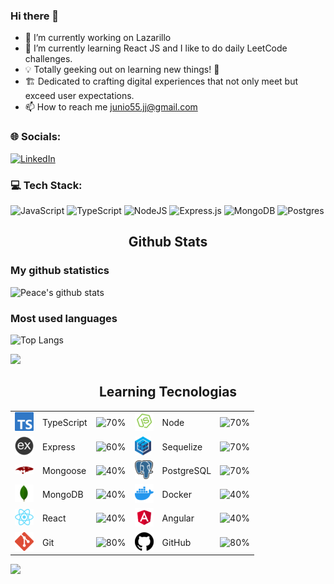 
<!DOCTYPE html>
<html>
 <head>
 </head>
  <body>
    
### Hi there 👋
	  
<!-- Basic Information -->
<section>

- 🔭 I’m currently working on Lazarillo
- 🌱 I’m currently learning React JS and I like to do daily LeetCode challenges.
- 💡 Totally geeking out on learning new things! 🌟
- 🏗️ Dedicated to crafting digital experiences that not only meet but exceed user expectations.
- 📫 How to reach me junio55.jj@gmail.com
</section>
<!-- Basic Information -->

### 🌐 Socials:
[![LinkedIn](https://img.shields.io/badge/LinkedIn-%230077B5.svg?logo=linkedin&logoColor=white)](https://www.linkedin.com/in/chjuca/) 

### 💻 Tech Stack:
![JavaScript](https://img.shields.io/badge/javascript-%23323330.svg?style=for-the-badge&logo=javascript&logoColor=%23F7DF1E) ![TypeScript](https://img.shields.io/badge/typescript-%23007ACC.svg?style=for-the-badge&logo=typescript&logoColor=white) ![NodeJS](https://img.shields.io/badge/node.js-6DA55F?style=for-the-badge&logo=node.js&logoColor=white) ![Express.js](https://img.shields.io/badge/express.js-%23404d59.svg?style=for-the-badge&logo=express&logoColor=%2361DAFB) ![MongoDB](https://img.shields.io/badge/MongoDB-%234ea94b.svg?style=for-the-badge&logo=mongodb&logoColor=white) ![Postgres](https://img.shields.io/badge/postgres-%23316192.svg?style=for-the-badge&logo=postgresql&logoColor=white)


<!-- START NEW SECTION -->
<p align="center">
 <h2 align="center">Github Stats</h2>

### My github statistics
![Peace's github stats](https://github-readme-stats.vercel.app/api?username=chjuca&show_icons=true&theme=dark&hide_title=true)

### Most used languages
![Top Langs](https://github-readme-stats.vercel.app/api/top-langs/?username=chjuca&show_icons=true&theme=dark&hide_title=true)

<img src="https://raw.githubusercontent.com/andreasbm/readme/master/assets/lines/rainbow.png" width="1000">

	
<!-- START Learning Tecnologias SECTION -->	
<p align="center">
 <h2 align="center">Learning Tecnologias</h2>

|                                                          |                   |                                      |                                                      |                 |                                      |
| -------------------------------------------------------- | ----------------- | ------------------------------------ | ---------------------------------------------------- | --------------- | ------------------------------------ |
| ![typescript](./img/technologies/typescript.png)               | TypeScript        | ![70%](https://progress-bar.dev/70/) | ![node](./img/technologies/node.png)                       | Node            | ![70%](https://progress-bar.dev/70/) |
| ![express](./img/technologies/express.png)                     | Express           | ![60%](https://progress-bar.dev/60/) | ![sequelize](./img/technologies/sequelize.png)             | Sequelize       | ![70%](https://progress-bar.dev/70/) |
| ![mongoose](./img/technologies/mongoose.png)                   | Mongoose          | ![40%](https://progress-bar.dev/40/) | ![postgresql](./img/technologies/postgresql.png)           | PostgreSQL      | ![70%](https://progress-bar.dev/70/) |
| ![mongodb](./img/technologies/mongodb.png)                     | MongoDB           | ![40%](https://progress-bar.dev/40/) | ![docker](./img/technologies/docker.png)                   | Docker          | ![40%](https://progress-bar.dev/40/)|
| ![react](./img/technologies/react.png)                         | React             | ![40%](https://progress-bar.dev/40/) | ![angular](./img/technologies/angular.png)                   | Angular          | ![40%](https://progress-bar.dev/90/)|
| ![git](./img/technologies/git.png)                             |    Git            | ![80%](https://progress-bar.dev/80/) | ![github](./img/technologies/github.png)                       | GitHub            | ![80%](https://progress-bar.dev/80/) | 

<img src="https://raw.githubusercontent.com/andreasbm/readme/master/assets/lines/rainbow.png" width="1000">
	
<!-- END Learning Tecnologias SECTION -->

</body>
</html>

